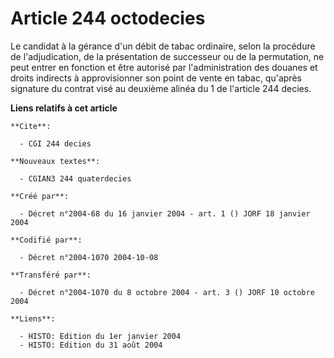 # Article 244 octodecies

Le candidat à la gérance d'un débit de tabac ordinaire, selon la procédure de l'adjudication, de la présentation de
successeur ou de la permutation, ne peut entrer en fonction et être autorisé par l'administration des douanes et droits
indirects à approvisionner son point de vente en tabac, qu'après signature du contrat visé au deuxième alinéa du 1 de
l'article 244 decies.

**Liens relatifs à cet article**

	**Cite**:

	  - CGI 244 decies

	**Nouveaux textes**:

	  - CGIAN3 244 quaterdecies

	**Créé par**:

	  - Décret n°2004-68 du 16 janvier 2004 - art. 1 () JORF 18 janvier 2004

	**Codifié par**:

	  - Décret n°2004-1070 2004-10-08

	**Transféré par**:

	  - Décret n°2004-1070 du 8 octobre 2004 - art. 3 () JORF 10 octobre 2004

	**Liens**:

	  - HISTO: Edition du 1er janvier 2004
	  - HISTO: Edition du 31 août 2004
